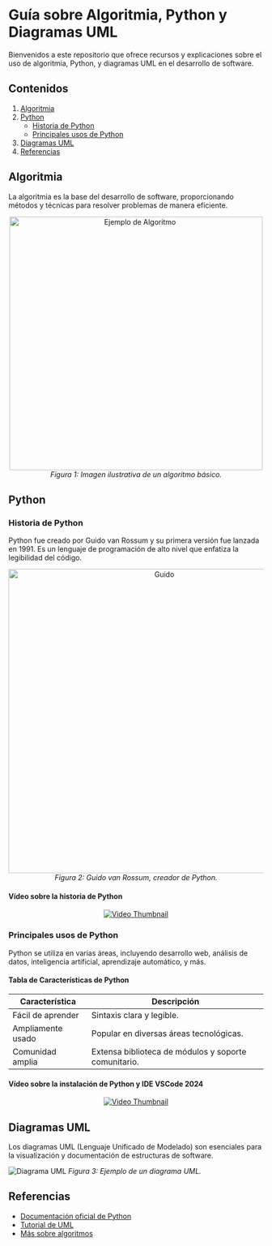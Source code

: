 
# Guía sobre Algoritmia, Python y Diagramas UML

Bienvenidos a este repositorio que ofrece recursos y explicaciones sobre el uso de algoritmia, Python, y diagramas UML en el desarrollo de software.

## Contenidos
1. [Algoritmia](#algoritmia)
2. [Python](#python)
   - [Historia de Python](#historia-de-python)
   - [Principales usos de Python](#principales-usos-de-python)
3. [Diagramas UML](#diagramas-uml)
4. [Referencias](#referencias)

## Algoritmia
La algoritmia es la base del desarrollo de software, proporcionando métodos y técnicas para resolver problemas de manera eficiente.

<p align="center">
  <img src="https://delalgoritmoalcodigo.com/wp-content/uploads/2020/12/Algoritmo1.1-1024x434.jpg" alt="Ejemplo de Algoritmo" width="500">
  <br>
  <em>Figura 1: Imagen ilustrativa de un algoritmo básico.</em>
</p>


## Python

### Historia de Python
Python fue creado por Guido van Rossum y su primera versión fue lanzada en 1991. Es un lenguaje de programación de alto nivel que enfatiza la legibilidad del código.



<p align="center">
  <img src="./Guido.png" alt="Guido" width="600">
  <br>
  <em>Figura 2: Guido van Rossum, creador de Python.</em>
</p>


#### Vídeo sobre la historia de Python

<p align="center">
  <a href="https://www.youtube.com/watch?v=J0Aq44Pze-w">
    <img src="https://img.youtube.com/vi/J0Aq44Pze-w/0.jpg" alt="Video Thumbnail">
  </a>
</p>



### Principales usos de Python
Python se utiliza en varias áreas, incluyendo desarrollo web, análisis de datos, inteligencia artificial, aprendizaje automático, y más.

#### Tabla de Características de Python

| Característica     | Descripción                                           |
|--------------------|-------------------------------------------------------|
| Fácil de aprender  | Sintaxis clara y legible.                             |
| Ampliamente usado  | Popular en diversas áreas tecnológicas.               |
| Comunidad amplia   | Extensa biblioteca de módulos y soporte comunitario.  |

#### Vídeo sobre la instalación de Python y IDE VSCode 2024

<p align="center">
  <a href="https://www.youtube.com/watch?v=md2pQj144PA&ab_channel=divcode">
    <img src="https://img.youtube.com/vi/md2pQj144PA/0.jpg" alt="Video Thumbnail">
  </a>
</p>

## Diagramas UML
Los diagramas UML (Lenguaje Unificado de Modelado) son esenciales para la visualización y documentación de estructuras de software.

![Diagrama UML](https://landing.moqups.com/img/covers/diagrams/uml-diagrams/UML.png)
*Figura 3: Ejemplo de un diagrama UML.*

## Referencias
- [Documentación oficial de Python](https://www.python.org/doc/)
- [Tutorial de UML](https://www.lucidchart.com/pages/es/tutorial-de-diagrama-de-clases-uml)
- [Más sobre algoritmos](https://ocw.mit.edu/courses/6-006-introduction-to-algorithms-spring-2020/)

